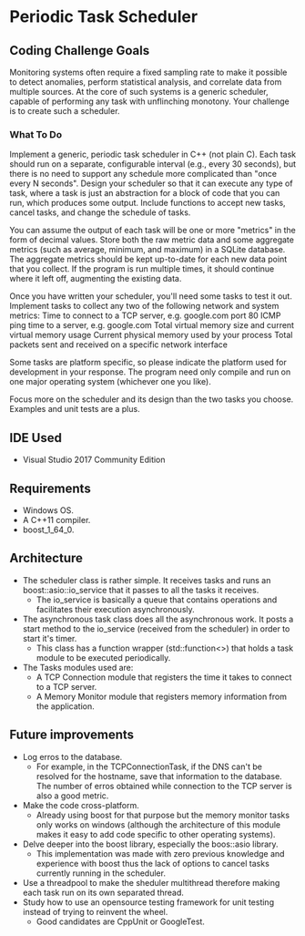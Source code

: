 # Periodic Task Scheduler

## Coding Challenge Goals

Monitoring systems often require a fixed sampling rate to make it possible to detect anomalies, perform statistical analysis, and correlate data from multiple sources. At the core of such systems is a generic scheduler, capable of performing any task with unflinching monotony. Your challenge is to create such a scheduler.

### What To Do

Implement a generic, periodic task scheduler in C++ (not plain C). Each task should run on a separate, configurable interval (e.g., every 30 seconds), but there is no need to support any schedule more complicated than "once every N seconds". Design your scheduler so that it can execute any type of task, where a task is just an abstraction for a block of code that you can run, which produces some output. Include functions to accept new tasks, cancel tasks, and change the schedule of tasks.

You can assume the output of each task will be one or more "metrics" in the form of decimal values. Store both the raw metric data and some aggregate metrics (such as average, minimum, and maximum) in a SQLite database. The aggregate metrics should be kept up-to-date for each new data point that you collect. If the program is run multiple times, it should continue where it left off, augmenting the existing data.

Once you have written your scheduler, you'll need some tasks to test it out. Implement tasks to collect any two of the following network and system metrics:
Time to connect to a TCP server, e.g. google.com port 80
ICMP ping time to a server, e.g. google.com
Total virtual memory size and current virtual memory usage
Current physical memory used by your process
Total packets sent and received on a specific network interface

Some tasks are platform specific, so please indicate the platform used for development in your response. The program need only compile and run on one major operating system (whichever one you like).

Focus more on the scheduler and its design than the two tasks you choose. Examples and unit tests are a plus.

## IDE Used

* Visual Studio 2017 Community Edition

## Requirements

* Windows OS.
* A C++11 compiler.
* boost_1_64_0.


## Architecture

* The scheduler class is rather simple. It receives tasks and runs an boost::asio::io_service that it passes to all the tasks it receives.
  - The io_service is basically a queue that contains operations and facilitates their execution asynchronously.
* The asynchronous task class does all the asynchronous work. It posts a start method to the io_service (received from the scheduler) in order to start it's timer.
  - This class has a function wrapper (std::function<>) that holds a task module to be executed periodically.
* The Tasks modules used are:
  - A TCP Connection module that registers the time it takes to connect to a TCP server.
  - A Memory Monitor module that registers memory information from the application.


## Future improvements

* Log erros to the database.
  - For example, in the TCPConnectionTask, if the DNS can't be resolved for the hostname, save that information to the database. The number of erros obtained while connection to the TCP server is also a good metric.
* Make the code cross-platform.
  - Already using boost for that purpose but the memory monitor tasks only works on windows (although the architecture of this module makes it easy to add code specific to other operating systems).
* Delve deeper into the boost library, especially the boos::asio library.
  - This implementation was made with zero previous knowledge and experience with boost thus the lack of options to cancel tasks currently running in the scheduler.
* Use a threadpool to make the sheduler multithread therefore making each task run on its own separated thread.
* Study how to use an opensource testing framework for unit testing instead of trying to reinvent the wheel.
  - Good candidates are CppUnit or GoogleTest.